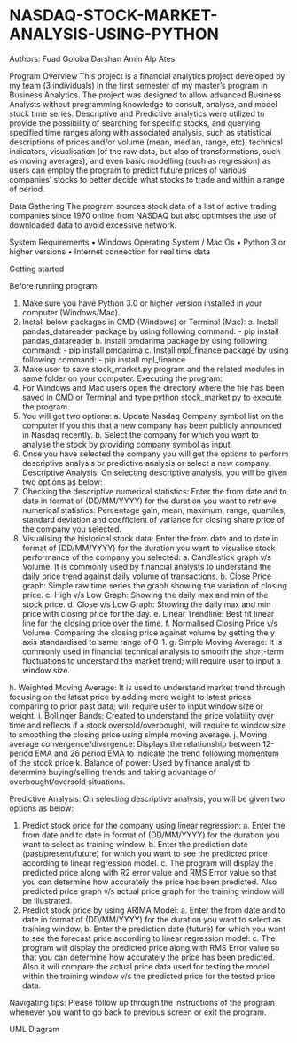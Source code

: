 # NASDAQ-STOCK-MARKET-ANALYSIS-USING-PYTHON
Authors: Fuad Goloba
         Darshan Amin
         Alp Ates

Program Overview
This project is a financial analytics project developed by my team (3 individuals) in the first semester of my master’s program in Business Analytics. The project was designed to allow advanced Business Analysts without programming knowledge to consult, analyse, and model stock time series. Descriptive and Predictive analytics were utilized to  provide the possibility of searching  for specific stocks, and querying specified time ranges along with associated analysis, such as statistical descriptions of prices and/or volume (mean, median, range, etc), technical indicators, visualisation (of the raw data, but also of transformations, such as moving averages), and even basic modelling (such as regression) as users can employ the program to predict future prices of various companies’ stocks to better decide what stocks to trade and within a range of period.

Data Gathering
The program sources stock data of a list of active trading companies since 1970 online from NASDAQ but also optimises the use of downloaded data to avoid excessive network.

System Requirements
•	Windows Operating System / Mac Os
•	Python 3 or higher versions
•	Internet connection for real time data
 
Getting started

Before running program:
1.	Make sure you have Python 3.0 or higher version installed in your computer (Windows/Mac).
2.	Install below packages in CMD (Windows) or Terminal (Mac):
a.	Install pandas_datareader package by using following command: - pip install pandas_datareader
b.	Install pmdarima package by using following command: - pip install pmdarima
c.	Install mpl_finance package by using following command: - pip install mpl_finance
3.	Make user to save stock_market.py program and the related modules in same folder on your computer.
Executing the program:
1.	For Windows and Mac users open the directory where the file has been saved in CMD or Terminal and type python stock_market.py to execute the program.
2.	You will get two options:
a.	Update Nasdaq Company symbol list on the computer if you this that a new company has been publicly announced in Nasdaq recently.
b.	Select the company for which you want to analyse the stock by providing company symbol as input.
3.	Once you have selected the company you will get the options to perform descriptive analysis or predictive analysis or select a new company.
Descriptive Analysis:
On selecting descriptive analysis, you will be given two options as below:
1.	Checking the descriptive numerical statistics:
Enter the from date and to date in format of (DD/MM/YYYY) for the duration you want to retrieve numerical statistics: Percentage gain, mean, maximum, range, quartiles, standard deviation and coefficient of variance for closing share price of the company you selected.
2.	Visualising the historical stock data:
Enter the from date and to date in format of (DD/MM/YYYY) for the duration you want to visualise stock performance of the company you selected:
a.	Candlestick graph v/s Volume: It is commonly used by financial analysts to understand the daily price trend against daily volume of transactions.
b.	Close Price graph: Simple raw time series the graph showing the variation of closing price.
c.	High v/s Low Graph: Showing the daily max and min of the stock price.
d.	Close v/s Low Graph: Showing the daily max and min price with closing price for the day.
e.	Linear Trendline: Best fit linear line for the closing price over the time.
f.	Normalised Closing Price v/s Volume: Comparing the closing price against volume by getting the y axis standardised to same range of 0-1.
g.	Simple Moving Average: It is commonly used in financial technical analysis to smooth the short-term fluctuations to understand the market trend; will require user to input a window size.
 
h.	Weighted Moving Average: It is used to understand market trend through focusing on the latest price by adding more weight to latest prices comparing to prior past data; will require user to input window size or weight.
i.	Bollinger Bands: Created to understand the price volatility over time and reflects if a stock oversold/overbought, will require to window size to smoothing the closing price using simple moving average.
j.	Moving average convergence/divergence: Displays the relationship between 12-period EMA and 26 period EMA to indicate the trend following momentum of the stock price
k.	Balance of power: Used by finance analyst to determine buying/selling trends and taking advantage of overbought/oversold situations.


Predictive Analysis:
On selecting descriptive analysis, you will be given two options as below:
1.	Predict stock price for the company using linear regression:
a.	Enter the from date and to date in format of (DD/MM/YYYY) for the duration you want to select as training window.
b.	Enter the prediction date (past/present/future) for which you want to see the predicted price according to linear regression model.
c.	The program will display the predicted price along with R2 error value and RMS Error value so that you can determine how accurately the price has been predicted. Also predicted price graph v/s actual price graph for the training window will be illustrated.
2.	Predict stock price by using ARIMA Model:
a.	Enter the from date and to date in format of (DD/MM/YYYY) for the duration you want to select as training window.
b.	Enter the prediction date (future) for which you want to see the forecast price according to linear regression model.
c.	The program will display the predicted price along with RMS Error value so that you can determine how accurately the price has been predicted. Also it will compare the actual price data used for testing the model within the training window v/s the predicted price for the tested price data.


Navigating tips:
Please follow up through the instructions of the program whenever you want to go back to previous screen or exit the program.
 
UML Diagram





